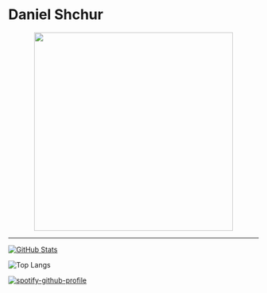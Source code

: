# Daniel Shchur

<p align="center">
    <img src="https://cataas.com/cat/cute/says/welcome?fontSize=72&fontColor=white" width="400">
</p>

----

[![GitHub Stats](https://github-readme-stats.vercel.app/api?username=dshchur)](https://github.com/anuraghazra/github-readme-stats)

![Top Langs](https://github-readme-stats.vercel.app/api/top-langs/?username=dshchur&layout=compact)

[![spotify-github-profile](https://spotify-github-profile.vercel.app/api/view?uid=quantumwormhole&cover_image=true&theme=novatorem&show_offline=false&background_color=121212&interchange=false&bar_color=894eb1&bar_color_cover=false)](https://github.com/kittinan/spotify-github-profile)
